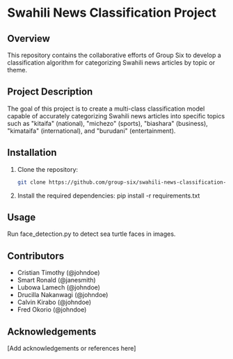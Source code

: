 # Swahili News Classification Project

## Overview
This repository contains the collaborative efforts of Group Six to develop a classification algorithm for categorizing Swahili news articles by topic or theme.

## Project Description
The goal of this project is to create a multi-class classification model capable of accurately categorizing Swahili news articles into specific topics such as "kitaifa" (national), "michezo" (sports), "biashara" (business), "kimataifa" (international), and "burudani" (entertainment).

## Installation
1. Clone the repository:
   ```bash
   git clone https://github.com/group-six/swahili-news-classification-group-six.git
   
2. Install the required dependencies:
   pip install -r requirements.txt

## Usage
Run face_detection.py to detect sea turtle faces in images.

## Contributors
- Cristian Timothy (@johndoe)
- Smart Ronald (@janesmith)
- Lubowa Lamech (@johndoe)
- Drucilla Nakanwagi (@johndoe)
- Calvin Kirabo (@johndoe)
- Fred Okorio (@johndoe)

## Acknowledgements
[Add acknowledgements or references here]
